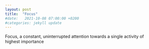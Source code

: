 ```yaml
---
layout: post
title:  "Focus"
#date:   2021-10-08 07:00:00 +0200
#categories: jekyll update
---
```


Focus, a constant, uninterrupted attention towards a single activity of highest importance   
